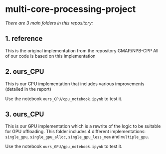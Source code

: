 # multi-core-processing-project

_There are 3 main folders in this repository:_

## 1. reference

This is the original implementation from the repository GMAP/NPB-CPP
All of our code is based on this implementation

## 2. ours_CPU

This is our CPU implementation that includes various improvements (detailed in the report)

Use the notebook `ours_CPU/cpu_notebook.ipynb` to test it.

## 3. ours_CPU

This is our GPU implementation which is a rewrite of the logic to be suitable for GPU offloading.
This folder includes 4 different implementations: `single_gpu`, `single_gpu_alloc`, `single_gpu_less_mem` and `multiple_gpu`.

Use the notebook `ours_GPU/gpu_notebook.ipynb` to test it.
